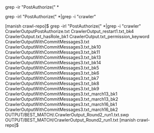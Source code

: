 grep -ir "PostAuthorize(" *

grep -irl "PostAuthorize(" *|grep -i "crawler"

[manish crawl-repo]$  grep -irl "PostAuthorize(" *|grep -i "crawler" 
CrawlerOutputPostAuthorize.txt
CrawlerOutput_restart1.txt_bk4
CrawlerOutput.txt_hasRole_bk1
CrawlerOutput.txt_permission_keyword
CrawlerOutputWithCommitMessages3.txt
CrawlerOutputWithCommitMessages3.txt_bk10
CrawlerOutputWithCommitMessages3.txt_bk11
CrawlerOutputWithCommitMessages3.txt_bk13
CrawlerOutputWithCommitMessages3.txt_bk14
CrawlerOutputWithCommitMessages3.txt_bk5
CrawlerOutputWithCommitMessages3.txt_bk6
CrawlerOutputWithCommitMessages3.txt_bk7
CrawlerOutputWithCommitMessages3.txt_bk8
CrawlerOutputWithCommitMessages3.txt_bk9
CrawlerOutputWithCommitMessages3.txt_march13_bk1
CrawlerOutputWithCommitMessages3.txt_march13_bk2
CrawlerOutputWithCommitMessages3.txt_march16_bk1
CrawlerOutputWithCommitMessages3.txt_march16_bk2
OUTPUT/BEST_MATCH/.CrawlerOutput_Round2_run1.txt.swp
OUTPUT/BEST_MATCH/CrawlerOutput_Round2_run1.txt
[manish crawl-repo]$  
 